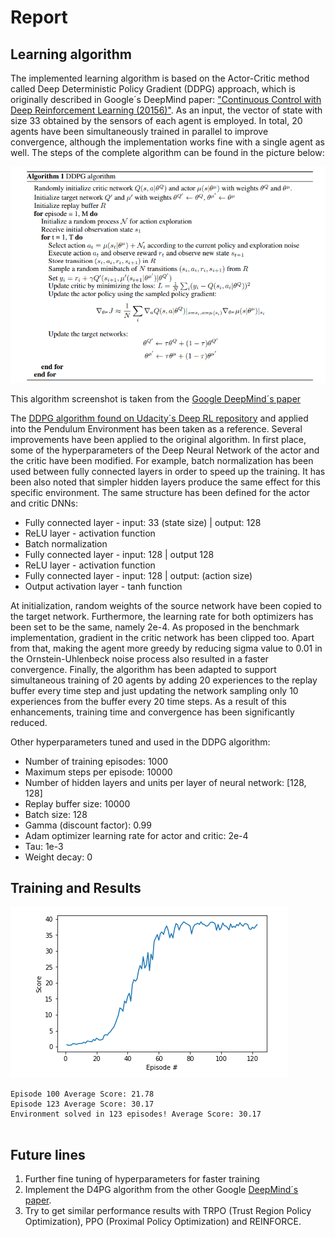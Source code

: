 # Report

## Learning algorithm

The implemented learning algorithm is based on the Actor-Critic method called Deep Deterministic Policy Gradient (DDPG) approach, which is originally described in Google´s DeepMind paper: ["Continuous Control with Deep Reinforcement Learning (20156)"](https://arxiv.org/pdf/1509.02971.pdf). As an input, the vector of state with size 33 obtained by the sensors of each agent is employed. In total, 20 agents have been simultaneously trained in parallel to improve convergence, although the implementation works fine with a single agent as well. The steps of the complete algorithm can be found in the picture below:

![Deep Deterministic Policy Gradient (DDPG) algorithm](./images/DDPG.PNG)

This algorithm screenshot is taken from the [Google DeepMind´s paper](https://arxiv.org/pdf/1509.02971.pdf)

The [DDPG algorithm found on Udacity´s Deep RL repository](https://github.com/udacity/deep-reinforcement-learning/tree/master/ddpg-pendulum) and applied into the Pendulum Environment has been taken as a reference. Several improvements have been applied to the original algorithm. In first place, some of the hyperparameters of the Deep Neural Network of the actor and the critic have been modified. For example, batch normalization has been used between fully connected layers in order to speed up the training. It has been also noted that simpler hidden layers produce the same effect for this specific environment. The same structure has been defined for the actor and critic DNNs:

- Fully connected layer - input: 33 (state size) | output: 128
- ReLU layer - activation function
- Batch normalization
- Fully connected layer - input: 128 |  output 128
- ReLU layer - activation function
- Fully connected layer - input: 128 | output: (action size)
- Output activation layer - tanh function

At initialization, random weights of the source network have been copied to the target network. Furthermore, the learning rate for both optimizers has been set to be the same, namely 2e-4. As proposed in the benchmark implementation, gradient in the critic network has been clipped too. Apart from that, making the agent more greedy by reducing sigma value to 0.01 in the Ornstein-Uhlenbeck noise process also resulted in a faster convergence. Finally, the algorithm has been adapted to support simultaneous training of 20 agents by adding 20 experiences to the replay buffer every time step and just updating the network sampling only 10 experiences from the buffer every 20 time steps. As a result of this enhancements, training time and convergence has been significantly reduced.

Other hyperparameters tuned and used in the DDPG algorithm:

- Number of training episodes: 1000
- Maximum steps per episode: 10000
- Number of hidden layers and units per layer of neural network: [128, 128]
- Replay buffer size: 10000
- Batch size: 128
- Gamma (discount factor): 0.99
- Adam optimizer learning rate for actor and critic: 2e-4
- Tau: 1e-3
- Weight decay: 0

## Training and Results

![results](./images/training.PNG)

```
Episode 100	Average Score: 21.78
Episode 123	Average Score: 30.17
Environment solved in 123 episodes!	Average Score: 30.17


```

## Future lines

1. Further fine tuning of hyperparameters for faster training
2. Implement the D4PG algorithm from the other Google [DeepMind´s paper](https://openreview.net/pdf?id=SyZipzbCb).
3. Try to get similar performance results with TRPO (Trust Region Policy Optimization), PPO (Proximal Policy Optimization) and REINFORCE.
